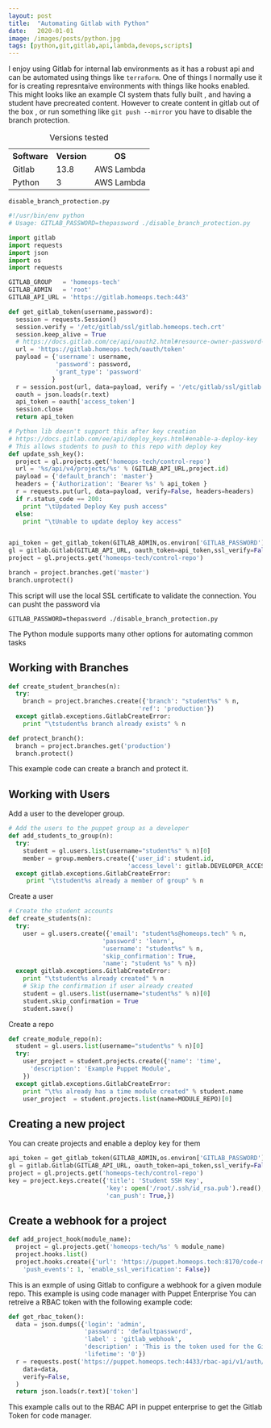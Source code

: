 ```yaml
---
layout: post
title:  "Automating Gitlab with Python"
date:   2020-01-01
image: /images/posts/python.jpg
tags: [python,git,gitlab,api,lambda,devops,scripts]
---
```


I enjoy using Gitlab for internal lab environments as it has a robust api and can be automated using things like `terraform`. One of things I normally use it for is creating represntaive environments with things like hooks enabled. This might looks like an example CI system thats fully built , and having a student have precreated content. However to create content in gitlab out of the box , or run something like `git push --mirror` you have to disable the branch protection. 

<!--more-->

<table>
    <caption>Versions tested</caption>
    <tbody>
        <tr>
            <th>Software</th>
            <th>Version</th>
            <th>OS</th>
        </tr>
        <tr>
            <td>Gitlab</td>
            <td>13.8</td>
            <td>AWS Lambda</td>
        </tr>
        <tr>
            <td>Python</td>
            <td>3</td>
            <td>AWS Lambda</td>
        </tr>
    </tbody>
</table>


  
`disable_branch_protection.py`
  

```python
#!/usr/bin/env python    
# Usage: GITLAB_PASSWORD=thepassword ./disable_branch_protection.py    

import gitlab    
import requests    
import json    
import os    
import requests    

GITLAB_GROUP   = 'homeops-tech'    
GITLAB_ADMIN   = 'root'    
GITLAB_API_URL = 'https://gitlab.homeops.tech:443'    

def get_gitlab_token(username,password):    
  session = requests.Session()    
  session.verify = '/etc/gitlab/ssl/gitlab.homeops.tech.crt'    
  session.keep_alive = True    
  # https://docs.gitlab.com/ce/api/oauth2.html#resource-owner-password-credential    
  url = 'https://gitlab.homeops.tech/oauth/token'    
  payload = {'username': username,    
             'password': password,    
             'grant_type': 'password'    
            }    
  r = session.post(url, data=payload, verify = '/etc/gitlab/ssl/gitlab.homeops.tech.crt')    
  oauth = json.loads(r.text)    
  api_token = oauth['access_token']    
  session.close    
  return api_token    

# Python lib doesn't support this after key creation
# https://docs.gitlab.com/ee/api/deploy_keys.html#enable-a-deploy-key
# This allows students to push to this repo with deploy key
def update_ssh_key():
  project = gl.projects.get('homeops-tech/control-repo')
  url = '%s/api/v4/projects/%s' % (GITLAB_API_URL,project.id)
  payload = {'default_branch': 'master'}
  headers = {'Authorization': 'Bearer %s' % api_token }
  r = requests.put(url, data=payload, verify=False, headers=headers)
  if r.status_code == 200:
    print "\tUpdated Deploy Key push access"
  else:
    print "\tUnable to update deploy key access"


api_token = get_gitlab_token(GITLAB_ADMIN,os.environ['GITLAB_PASSWORD'])    
gl = gitlab.Gitlab(GITLAB_API_URL, oauth_token=api_token,ssl_verify=False)    
project = gl.projects.get('homeops-tech/control-repo')    

branch = project.branches.get('master')    
branch.unprotect()
```

This script will use the local SSL certificate to validate the connection. You can pusht the password via 

```shell
GITLAB_PASSWORD=thepassword ./disable_branch_protection.py
```

The Python module supports many other options for automating common tasks

## Working with Branches 


```python
def create_student_branches(n):
  try:
    branch = project.branches.create({'branch': "student%s" % n,
                                    'ref': 'production'})
  except gitlab.exceptions.GitlabCreateError:
    print "\tstudent%s branch already exists" % n

def protect_branch():
  branch = project.branches.get('production')
  branch.protect()
```

This example code can create a branch and protect it.

## Working with Users

Add a user to the developer group.

```python
# Add the users to the puppet group as a developer
def add_students_to_group(n):
  try:
    student = gl.users.list(username="student%s" % n)[0]
    member = group.members.create({'user_id': student.id,
                                 'access_level': gitlab.DEVELOPER_ACCESS})
  except gitlab.exceptions.GitlabCreateError:
     print "\tstudent%s already a member of group" % n
```

Create a user

```python
# Create the student accounts
def create_students(n):
  try:
    user = gl.users.create({'email': "student%s@homeops.tech" % n,
                          'password': 'learn',
                          'username': "student%s" % n,
                          'skip_confirmation': True,
                          'name': "student %s" % n})
  except gitlab.exceptions.GitlabCreateError:
    print "\tstudent%s already created" % n
    # Skip the confirmation if user already created
    student = gl.users.list(username="student%s" % n)[0]
    student.skip_confirmation = True
    student.save()
```

Create a repo

```python
def create_module_repo(n):
  student = gl.users.list(username="student%s" % n)[0]
  try:
    user_project = student.projects.create({'name': 'time',
      'description': 'Example Puppet Module',
    })
  except gitlab.exceptions.GitlabCreateError:
    print "\t%s already has a time module created" % student.name
    user_project  = student.projects.list(name=MODULE_REPO)[0]
```

## Creating a new project

You can create projects and enable a deploy key for them

```python
api_token = get_gitlab_token(GITLAB_ADMIN,os.environ['GITLAB_PASSWORD'])
gl = gitlab.Gitlab(GITLAB_API_URL, oauth_token=api_token,ssl_verify=False)
project = gl.projects.get('homeops-tech/control-repo')
key = project.keys.create({'title': 'Student SSH Key',
                           'key': open('/root/.ssh/id_rsa.pub').read(),
                           'can_push': True,})
```

## Create a webhook for a project

```python
def add_project_hook(module_name):
  project = gl.projects.get('homeops-tech/%s' % module_name)
  project.hooks.list()
  project.hooks.create({'url': 'https://puppet.homeops.tech:8170/code-manager/v1/webhook?type=gitlab&token=%s' % (rbac_token),
    'push_events': 1, 'enable_ssl_verification': False})
```

This is an exmple of using Gitlab to configure a webhook for a given module repo. This example is using code manager with Puppet Enterprise
You can retreive a RBAC token with the following example code:


```python
def get_rbac_token():
  data = json.dumps({'login': 'admin',
                     'password': 'defaultpassword',
                     'label' : 'gitlab_webhook',
                     'description' : 'This is the token used for the Gitlab Webhooks',
                     'lifetime': '0'})
  r = requests.post('https://puppet.homeops.tech:4433/rbac-api/v1/auth/token',
    data=data,
    verify=False,
  )
  return json.loads(r.text)['token']
```

This example calls out to the RBAC API in puppet enterprise to get the Gitlab Token for code manager.
